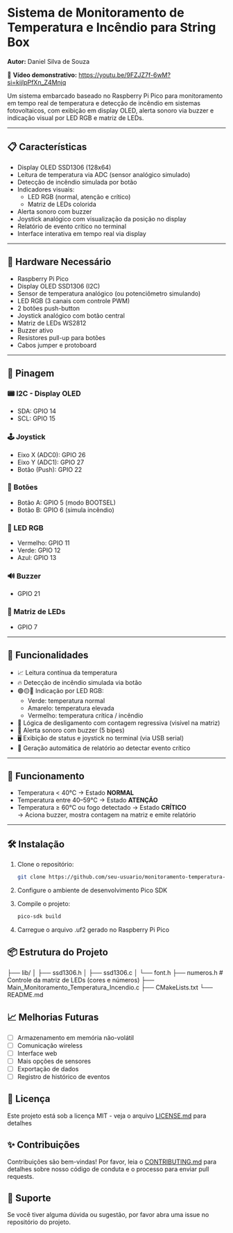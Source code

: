 # Sistema de Monitoramento de Temperatura e Incêndio para String Box
**Autor:** Daniel Silva de Souza

🎥 **Vídeo demonstrativo:** https://youtu.be/9FZJZ7f-6wM?si=kijlpPfXn_Z4Mnjq

Um sistema embarcado baseado no Raspberry Pi Pico para monitoramento em tempo real de temperatura e detecção de incêndio em sistemas fotovoltaicos, com exibição em display OLED, alerta sonoro via buzzer e indicação visual por LED RGB e matriz de LEDs.

---

## 📋 Características

- Display OLED SSD1306 (128x64)
- Leitura de temperatura via ADC (sensor analógico simulado)
- Detecção de incêndio simulada por botão
- Indicadores visuais:
  - LED RGB (normal, atenção e crítico)
  - Matriz de LEDs colorida
- Alerta sonoro com buzzer
- Joystick analógico com visualização da posição no display
- Relatório de evento crítico no terminal
- Interface interativa em tempo real via display

---

## 🔧 Hardware Necessário

- Raspberry Pi Pico
- Display OLED SSD1306 (I2C)
- Sensor de temperatura analógico (ou potenciômetro simulando)
- LED RGB (3 canais com controle PWM)
- 2 botões push-button
- Joystick analógico com botão central
- Matriz de LEDs WS2812
- Buzzer ativo
- Resistores pull-up para botões
- Cabos jumper e protoboard

---

## 📌 Pinagem

### 📟 I2C - Display OLED
- SDA: GPIO 14  
- SCL: GPIO 15

### 🕹️ Joystick
- Eixo X (ADC0): GPIO 26  
- Eixo Y (ADC1): GPIO 27  
- Botão (Push): GPIO 22

### 🔘 Botões
- Botão A: GPIO 5 (modo BOOTSEL)
- Botão B: GPIO 6 (simula incêndio)

### 🔴 LED RGB
- Vermelho: GPIO 11  
- Verde: GPIO 12  
- Azul: GPIO 13

### 🔊 Buzzer
- GPIO 21

### 🧱 Matriz de LEDs
- GPIO 7

---

## 🚀 Funcionalidades

- 📈 Leitura contínua da temperatura
- 🔥 Detecção de incêndio simulada via botão
- 🟢🟡🔴 Indicação por LED RGB:
  - Verde: temperatura normal
  - Amarelo: temperatura elevada
  - Vermelho: temperatura crítica / incêndio
- 🧠 Lógica de desligamento com contagem regressiva (visível na matriz)
- 📢 Alerta sonoro com buzzer (5 bipes)
- 🖥️ Exibição de status e joystick no terminal (via USB serial)
- 🧾 Geração automática de relatório ao detectar evento crítico

---

## 🧪 Funcionamento

- Temperatura < 40°C → Estado **NORMAL**
- Temperatura entre 40–59°C → Estado **ATENÇÃO**
- Temperatura ≥ 60°C ou fogo detectado → Estado **CRÍTICO**  
  → Aciona buzzer, mostra contagem na matriz e emite relatório

---

## 🛠️ Instalação

1. Clone o repositório:
   ```bash
   git clone https://github.com/seu-usuario/monitoramento-temperatura-incendio.git


   ```

2. Configure o ambiente de desenvolvimento Pico SDK

3. Compile o projeto:
   ```bash
   pico-sdk build
   ```


4. Carregue o arquivo .uf2 gerado no Raspberry Pi Pico

## 📦 Estrutura do Projeto

├── lib/
│   ├── ssd1306.h
│   ├── ssd1306.c
│   └── font.h
├── numeros.h          # Controle da matriz de LEDs (cores e números)
├── Main_Monitoramento_Temperatura_Incendio.c
├── CMakeLists.txt
└── README.md



## 📈 Melhorias Futuras

- [ ] Armazenamento em memória não-volátil
- [ ] Comunicação wireless
- [ ] Interface web
- [ ] Mais opções de sensores
- [ ] Exportação de dados
- [ ] Registro de histórico de eventos

## 📄 Licença

Este projeto está sob a licença MIT - veja o arquivo [LICENSE.md](LICENSE.md) para detalhes

## ✨ Contribuições

Contribuições são bem-vindas! Por favor, leia o [CONTRIBUTING.md](CONTRIBUTING.md) para detalhes sobre nosso código de conduta e o processo para enviar pull requests.

## 🤝 Suporte

Se você tiver alguma dúvida ou sugestão, por favor abra uma issue no repositório do projeto.
